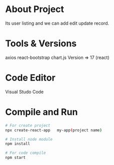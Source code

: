 # About Project
Its user listing and  we can add edit update record.

# Tools & Versions
axios
react-bootstrap
chart.js
Version
=> 17 (react)

# Code Editor
Visual Studo Code

# Compile and Run

``` bash
# For create project
npx create-react-app   my-app(project name)

# Install node module 
npm install

# For code compile 
npm start
```

